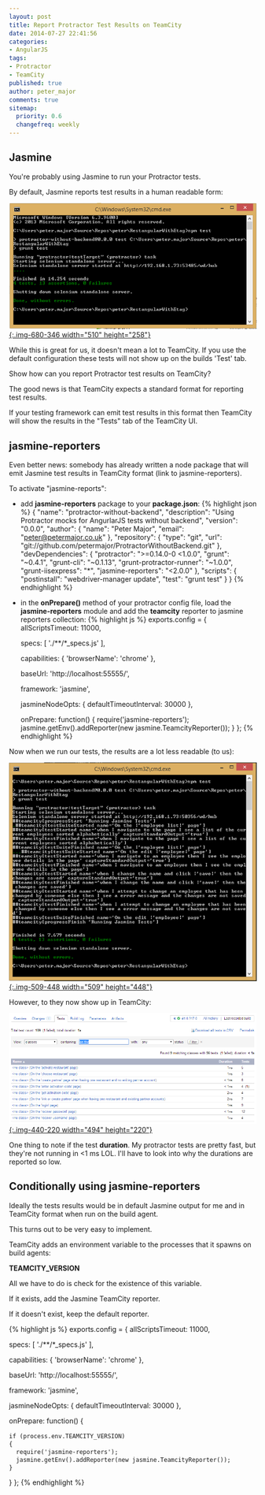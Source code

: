 ```yaml
---
layout: post
title: Report Protractor Test Results on TeamCity
date: 2014-07-27 22:41:56
categories:
- AngularJS
tags:
- Protractor
- TeamCity
published: true
author: peter_major
comments: true
sitemap:
  priority: 0.6
  changefreq: weekly
---
```

## Jasmine

You're probably using Jasmine to run your Protractor tests.

By default, Jasmine reports test results in a human readable form:

[![Default reporting in Protractor](/assets/protractor_default.png){:.img-680-346 width="510" height="258"}](/assets/protractor_default.png)

While this is great for us, it doesn't mean a lot to TeamCity. If you use the default configuration these tests will not show up on the builds 'Test' tab.

Show how can you report Protractor test results on TeamCity?

The good news is that TeamCity expects a standard format for reporting test results.

If your testing framework can emit test results in this format then TeamCity will show the results in the "Tests" tab of the TeamCity UI.

<!--more-->

## jasmine-reporters

Even better news: somebody has already written a node package that will emit Jasmine test results in TeamCity format (link to jasmine-reporters).

To activate "jasmine-reports":

* add __jasmine-reporters__ package to your __package.json__:
{% highlight json %}
{
  "name": "protractor-without-backend",
  "description": "Using Protractor mocks for AngurlarJS tests without backend",
  "version": "0.0.0",
  "author": {
    "name": "Peter Major",
    "email": "peter@petermajor.co.uk"
  },
  "repository": {
    "type": "git",
    "url": "git://github.com/petermajor/ProtractorWithoutBackend.git"
  },
  "devDependencies": {
    "protractor": ">=0.14.0-0 <1.0.0",
    "grunt": "~0.4.1",
    "grunt-cli": "~0.1.13",
    "grunt-protractor-runner": "~1.0.0",
    "grunt-iisexpress": "*",
    "jasmine-reporters": "<2.0.0"
  },
  "scripts": {
    "postinstall": "webdriver-manager update",
    "test": "grunt test"
  }
}
{% endhighlight %}
* in the __onPrepare()__ method of your protractor config file, load the __jasmine-reporters__ module and add the __teamcity__ reporter to jasmine reporters collection:
{% highlight js %}
exports.config = {
  allScriptsTimeout: 11000,

  specs: [
    './**/*_specs.js'
  ],

  capabilities: {
    'browserName': 'chrome'
  },

  baseUrl: 'http://localhost:55555/',

  framework: 'jasmine',

  jasmineNodeOpts: {
    defaultTimeoutInterval: 30000
  },

  onPrepare: function() {
      require('jasmine-reporters');
      jasmine.getEnv().addReporter(new jasmine.TeamcityReporter());
  }
};
{% endhighlight %}

Now when we run our tests, the results are a lot less readable (to us):

[![TeamCity reporting in Protractor](/assets/protractor_reporter.png){:.img-509-448 width="509" height="448"}](/assets/protractor_reporter.png)


However, to they now show up in TeamCity:

[![Protractor results showing in TeamCity](/assets/teamcity.png){:.img-440-220 width="494" height="220"}](/assets/teamcity.png)

One thing to note if the test __duration__. My protractor tests are pretty fast, but they're not running in <1 ms LOL. I'll have to look into why the durations are reported so low.

## Conditionally using jasmine-reporters

Ideally the tests results would be in default Jasmine output for me and in TeamCity format when run on the build agent.

This turns out to be very easy to implement.

TeamCity adds an environment variable to the processes that it spawns on build agents:

__TEAMCITY_VERSION__

All we have to do is check for the existence of this variable.

If it exists, add the Jasmine TeamCity reporter.

If it doesn't exist, keep the default reporter.

{% highlight js %}
exports.config = {
  allScriptsTimeout: 11000,

  specs: [
    './**/*_specs.js'
  ],

  capabilities: {
    'browserName': 'chrome'
  },

  baseUrl: 'http://localhost:55555/',

  framework: 'jasmine',

  jasmineNodeOpts: {
    defaultTimeoutInterval: 30000
  },

  onPrepare: function() {
    
    if (process.env.TEAMCITY_VERSION)
    {
      require('jasmine-reporters');
      jasmine.getEnv().addReporter(new jasmine.TeamcityReporter());
    }
  }
};
{% endhighlight %}
